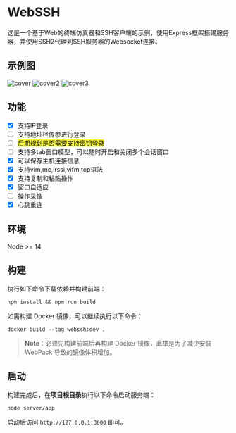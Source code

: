 # WebSSH

这是一个基于Web的终端仿真器和SSH客户端的示例，使用Express框架搭建服务器，并使用SSH2代理到SSH服务器的Websocket连接。

## 示例图
![cover](./docs/c1.png)
![cover2](./docs/c2.png)
![cover3](./docs/c3.png)
## 功能
- [x] 支持IP登录
- [ ] 支持地址栏传参进行登录
- [ ] <font style="background: #f8f840;color:black;">后期规划是否需要支持密钥登录</font>
- [ ] 支持多tab窗口模型，可以随时开启和关闭多个会话窗口
- [x] 可以保存主机连接信息
- [x] 支持vim,mc,irssi,vifm,top语法
- [x] 支持复制和粘贴操作
- [x] 窗口自适应
- [ ] 操作录像
- [x] 心跳重连

## 环境
Node >= 14

## 构建

执行如下命令下载依赖并构建前端：

```shell
npm install && npm run build
```

如需构建 Docker 镜像，可以继续执行以下命令：

```shell
docker build --tag webssh:dev .
```

>**Note**：必须先构建前端后再构建 Docker 镜像，此举是为了减少安装 WebPack 导致的镜像体积增加。

## 启动

构建完成后，在**项目根目录**执行以下命令启动服务端：

```shell
node server/app
```

启动后访问 `http://127.0.0.1:3000` 即可。

